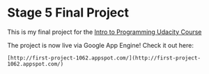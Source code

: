 # Stage 5 Final Project
This is my final project for the [Intro to Programming Udacity Course](https://www.udacity.com/course/intro-to-programming-nanodegree--nd000)

The project is now live via Google App Engine! Check it out here:

    [http://first-project-1062.appspot.com/](http://first-project-1062.appspot.com/)
